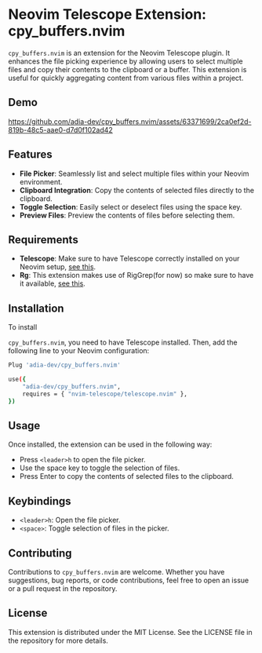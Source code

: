 # Neovim Telescope Extension: cpy_buffers.nvim

`cpy_buffers.nvim` is an extension for the Neovim Telescope plugin. It enhances the file picking experience by allowing users to select multiple files and copy their contents to the clipboard or a buffer. This extension is useful for quickly aggregating content from various files within a project.

## Demo

https://github.com/adia-dev/cpy_buffers.nvim/assets/63371699/2ca0ef2d-819b-48c5-aae0-d7d0f102ad42

## Features

- **File Picker**: Seamlessly list and select multiple files within your Neovim environment.
- **Clipboard Integration**: Copy the contents of selected files directly to the clipboard.
- **Toggle Selection**: Easily select or deselect files using the space key.
- **Preview Files**: Preview the contents of files before selecting them.

## Requirements

- **Telescope**: Make sure to have Telescope correctly installed on your Neovim setup, [see this](https://github.com/nvim-telescope/telescope.nvim).
- **Rg**: This extension makes use of RigGrep(for now) so make sure to have it available, [see this](https://github.com/BurntSushi/ripgrep).

## Installation

To install

`cpy_buffers.nvim`, you need to have Telescope installed. Then, add the following line to your Neovim configuration:

```bash
Plug 'adia-dev/cpy_buffers.nvim'

use({
    "adia-dev/cpy_buffers.nvim",
    requires = { "nvim-telescope/telescope.nvim" },
})
```

## Usage

Once installed, the extension can be used in the following way:

- Press `<leader>h` to open the file picker.
- Use the space key to toggle the selection of files.
- Press Enter to copy the contents of selected files to the clipboard.

## Keybindings

- `<leader>h`: Open the file picker.
- `<space>`: Toggle selection of files in the picker.

## Contributing

Contributions to `cpy_buffers.nvim` are welcome. Whether you have suggestions, bug reports, or code contributions, feel free to open an issue or a pull request in the repository.

## License

This extension is distributed under the MIT License. See the LICENSE file in the repository for more details.
